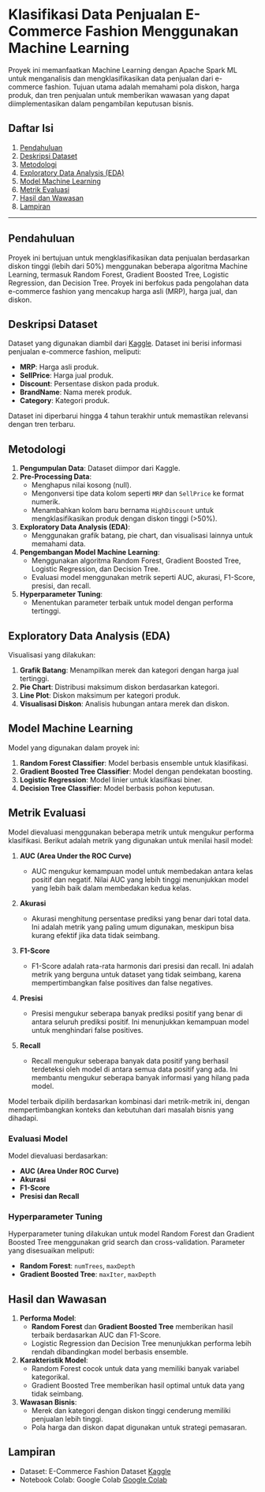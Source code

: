 # Klasifikasi Data Penjualan E-Commerce Fashion Menggunakan Machine Learning

Proyek ini memanfaatkan Machine Learning dengan Apache Spark ML untuk menganalisis dan mengklasifikasikan data penjualan dari e-commerce fashion. Tujuan utama adalah memahami pola diskon, harga produk, dan tren penjualan untuk memberikan wawasan yang dapat diimplementasikan dalam pengambilan keputusan bisnis.

## Daftar Isi
1. [Pendahuluan](#pendahuluan)
2. [Deskripsi Dataset](#deskripsi-dataset)
3. [Metodologi](#metodologi)
4. [Exploratory Data Analysis (EDA)](#exploratory-data-analysis-eda)
5. [Model Machine Learning](#model-machine-learning)
6. [Metrik Evaluasi](#metrik-evaluasi)
7. [Hasil dan Wawasan](#hasil-dan-wawasan)
8. [Lampiran](#lampiran)
---

## Pendahuluan
Proyek ini bertujuan untuk mengklasifikasikan data penjualan berdasarkan diskon tinggi (lebih dari 50%) menggunakan beberapa algoritma Machine Learning, termasuk Random Forest, Gradient Boosted Tree, Logistic Regression, dan Decision Tree. Proyek ini berfokus pada pengolahan data e-commerce fashion yang mencakup harga asli (MRP), harga jual, dan diskon.

## Deskripsi Dataset
Dataset yang digunakan diambil dari [Kaggle](https://www.kaggle.com/datasets/mukuldeshantri/ecommerce-fashion-dataset). Dataset ini berisi informasi penjualan e-commerce fashion, meliputi:
- **MRP**: Harga asli produk.
- **SellPrice**: Harga jual produk.
- **Discount**: Persentase diskon pada produk.
- **BrandName**: Nama merek produk.
- **Category**: Kategori produk.

Dataset ini diperbarui hingga 4 tahun terakhir untuk memastikan relevansi dengan tren terbaru.

## Metodologi
1. **Pengumpulan Data**: Dataset diimpor dari Kaggle.
2. **Pre-Processing Data**:  
   - Menghapus nilai kosong (null).  
   - Mengonversi tipe data kolom seperti `MRP` dan `SellPrice` ke format numerik.  
   - Menambahkan kolom baru bernama `HighDiscount` untuk mengklasifikasikan produk dengan diskon tinggi (>50%).  
3. **Exploratory Data Analysis (EDA)**:
   - Menggunakan grafik batang, pie chart, dan visualisasi lainnya untuk memahami data.
4. **Pengembangan Model Machine Learning**:
   - Menggunakan algoritma Random Forest, Gradient Boosted Tree, Logistic Regression, dan Decision Tree.
   - Evaluasi model menggunakan metrik seperti AUC, akurasi, F1-Score, presisi, dan recall.
5. **Hyperparameter Tuning**:
   - Menentukan parameter terbaik untuk model dengan performa tertinggi.

## Exploratory Data Analysis (EDA)
Visualisasi yang dilakukan:
1. **Grafik Batang**: Menampilkan merek dan kategori dengan harga jual tertinggi.
2. **Pie Chart**: Distribusi maksimum diskon berdasarkan kategori.
3. **Line Plot**: Diskon maksimum per kategori produk.
4. **Visualisasi Diskon**: Analisis hubungan antara merek dan diskon.

## Model Machine Learning
Model yang digunakan dalam proyek ini:
1. **Random Forest Classifier**: Model berbasis ensemble untuk klasifikasi.
2. **Gradient Boosted Tree Classifier**: Model dengan pendekatan boosting.
3. **Logistic Regression**: Model linier untuk klasifikasi biner.
4. **Decision Tree Classifier**: Model berbasis pohon keputusan.

## Metrik Evaluasi
Model dievaluasi menggunakan beberapa metrik untuk mengukur performa klasifikasi. Berikut adalah metrik yang digunakan untuk menilai hasil model:

1. **AUC (Area Under the ROC Curve)**  
   - AUC mengukur kemampuan model untuk membedakan antara kelas positif dan negatif. Nilai AUC yang lebih tinggi menunjukkan model yang lebih baik dalam membedakan kedua kelas.

2. **Akurasi**  
   - Akurasi menghitung persentase prediksi yang benar dari total data. Ini adalah metrik yang paling umum digunakan, meskipun bisa kurang efektif jika data tidak seimbang.

3. **F1-Score**  
   - F1-Score adalah rata-rata harmonis dari presisi dan recall. Ini adalah metrik yang berguna untuk dataset yang tidak seimbang, karena mempertimbangkan false positives dan false negatives.

4. **Presisi**  
   - Presisi mengukur seberapa banyak prediksi positif yang benar di antara seluruh prediksi positif. Ini menunjukkan kemampuan model untuk menghindari false positives.

5. **Recall**  
   - Recall mengukur seberapa banyak data positif yang berhasil terdeteksi oleh model di antara semua data positif yang ada. Ini membantu mengukur seberapa banyak informasi yang hilang pada model.

Model terbaik dipilih berdasarkan kombinasi dari metrik-metrik ini, dengan mempertimbangkan konteks dan kebutuhan dari masalah bisnis yang dihadapi.

### Evaluasi Model
Model dievaluasi berdasarkan:
- **AUC (Area Under ROC Curve)**  
- **Akurasi**  
- **F1-Score**  
- **Presisi dan Recall**

### Hyperparameter Tuning
Hyperparameter tuning dilakukan untuk model Random Forest dan Gradient Boosted Tree menggunakan grid search dan cross-validation. Parameter yang disesuaikan meliputi:
- **Random Forest**: `numTrees`, `maxDepth`
- **Gradient Boosted Tree**: `maxIter`, `maxDepth`

## Hasil dan Wawasan
1. **Performa Model**:
   - **Random Forest** dan **Gradient Boosted Tree** memberikan hasil terbaik berdasarkan AUC dan F1-Score.
   - Logistic Regression dan Decision Tree menunjukkan performa lebih rendah dibandingkan model berbasis ensemble.
2. **Karakteristik Model**:
   - Random Forest cocok untuk data yang memiliki banyak variabel kategorikal.
   - Gradient Boosted Tree memberikan hasil optimal untuk data yang tidak seimbang.
3. **Wawasan Bisnis**:
   - Merek dan kategori dengan diskon tinggi cenderung memiliki penjualan lebih tinggi.
   - Pola harga dan diskon dapat digunakan untuk strategi pemasaran.

## Lampiran

 - Dataset: E-Commerce Fashion Dataset [Kaggle](https://www.kaggle.com/datasets/mukuldeshantri/ecommerce-fashion-dataset)
 - Notebook Colab: Google Colab [Google Colab](https://colab.research.google.com/drive/18wNjw-FoVbG33Iq3kQvzNLLUXJrCWepR?usp=sharing)
